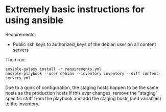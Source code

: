 # Extremely basic instructions for using ansible

Requirements:
* Public ssh keys to authorized_keys of the debian user on all content servers

Then run:

```
ansible-galaxy install -r requirements.yml
ansible-playbook --user debian --inventory inventory --diff content-servers.yml
```

Due to a quirk of configuration, the staging hosts happen to be the same hosts as the production hosts
If this ever changes, remove the "staging" specific stuff from the playbook and add the staging hosts (and variables) to the inventory.
